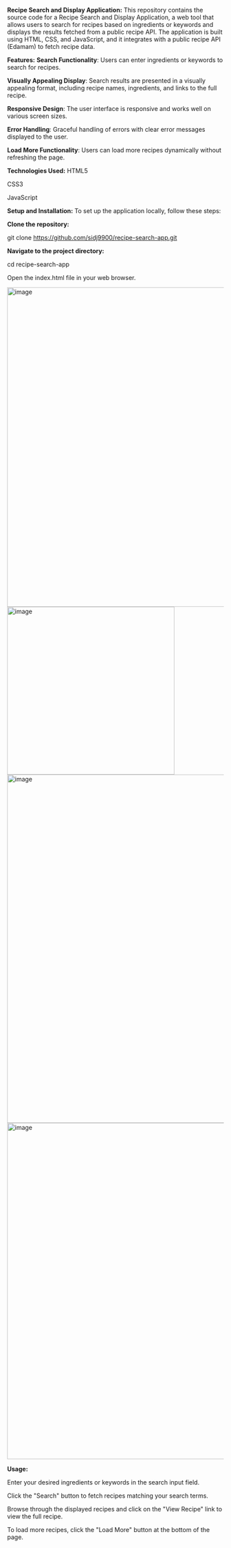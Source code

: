 **Recipe Search and Display Application:**
This repository contains the source code for a Recipe Search and Display Application, a web tool that allows users to search for recipes based on ingredients or keywords and displays the results fetched from a public recipe API. The application is built using HTML, CSS, and JavaScript, and it integrates with a public recipe API (Edamam) to fetch recipe data.

**Features:**
**Search Functionality**: Users can enter ingredients or keywords to search for recipes.

**Visually Appealing Display**: Search results are presented in a visually appealing format, including recipe names, ingredients, and links to the full recipe.

**Responsive Design**: The user interface is responsive and works well on various screen sizes.

**Error Handling**: Graceful handling of errors with clear error messages displayed to the user.

**Load More Functionality**: Users can load more recipes dynamically without refreshing the page.


**Technologies Used:**
HTML5

CSS3

JavaScript


**Setup and Installation:**
To set up the application locally, follow these steps: 


  **Clone the repository:**
  
  git clone https://github.com/sidj9900/recipe-search-app.git 
  
  
  **Navigate to the project directory:**
  
  cd recipe-search-app
  
  Open the index.html file in your web browser.
  
  
  <img width="741" alt="image" src="https://github.com/sidj9900/recipe-search-app/assets/41987755/27f68468-28ef-43a8-8dfe-c04dd7d70b25">
  <img width="389" alt="image" src="https://github.com/sidj9900/recipe-search-app/assets/41987755/4a37264b-48c2-41f2-bc2a-c55f50561130">
  <img width="808" alt="image" src="https://github.com/sidj9900/recipe-search-app/assets/41987755/436a7413-a73e-4f3c-8eb1-b39ddd426535">
  <img width="780" alt="image" src="https://github.com/sidj9900/recipe-search-app/assets/41987755/0fca9964-a77a-490e-ae06-2b8df4569081">





**Usage:**

Enter your desired ingredients or keywords in the search input field. 

Click the "Search" button to fetch recipes matching your search terms. 

Browse through the displayed recipes and click on the "View Recipe" link to view the full recipe. 

To load more recipes, click the "Load More" button at the bottom of the page.

